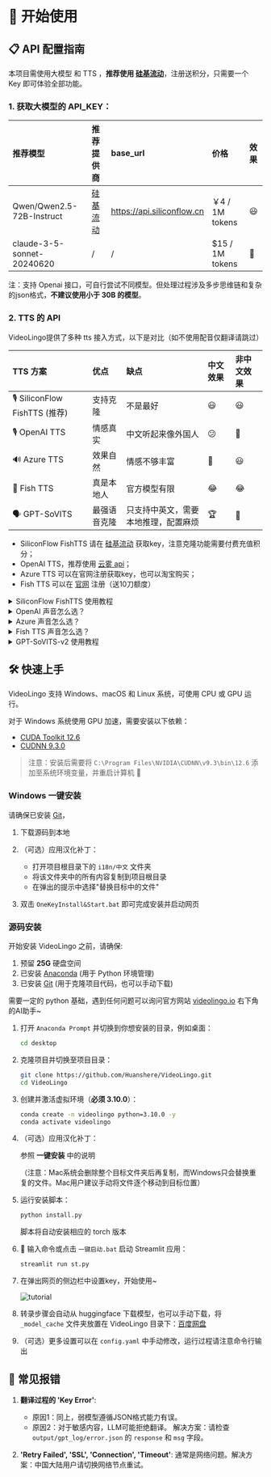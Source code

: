 # 🚀 开始使用

## 📋 API 配置指南
本项目需使用大模型 和 TTS ，**推荐使用 [硅基流动](https://cloud.siliconflow.cn/i/ttKDEsxE)**，注册送积分，只需要一个 Key 即可体验全部功能。

### 1. **获取大模型的 API_KEY**：

| 推荐模型 | 推荐提供商 | base_url | 价格 | 效果 |
|:-----|:---------|:---------|:-----|:---------|
| Qwen/Qwen2.5-72B-Instruct | [硅基流动](https://cloud.siliconflow.cn/i/ttKDEsxE) | https://api.siliconflow.cn | ￥4 / 1M tokens | 😃 |
| claude-3-5-sonnet-20240620 | / | / | $15 / 1M tokens | 🤩 |

注：支持 Openai 接口，可自行尝试不同模型。但处理过程涉及多步思维链和复杂的json格式，**不建议使用小于 30B 的模型**。


### 2. **TTS 的 API**
VideoLingo提供了多种 tts 接入方式，以下是对比（如不使用配音仅翻译请跳过）

| TTS 方案 | 优点 | 缺点 | 中文效果 | 非中文效果 |
|:---------|:-----|:-----|:---------|:-----------|
| 🎙️ SiliconFlow FishTTS (推荐) | 支持克隆 | 不是最好 | 😃 | 😃 |
| 🎙️ OpenAI TTS | 情感真实 | 中文听起来像外国人 | 😕 | 🤩 |
| 🔊 Azure TTS | 效果自然 | 情感不够丰富 | 🤩 | 😃 |
| 🎤 Fish TTS  | 真是本地人 | 官方模型有限 | 😂 | 😂 |
| 🗣️ GPT-SoVITS | 最强语音克隆 | 只支持中英文，需要本地推理，配置麻烦 | 🏆 | 🚫 |

- SiliconFlow FishTTS 请在 [硅基流动](https://cloud.siliconflow.cn/i/ttKDEsxE) 获取key，注意克隆功能需要付费充值积分；
- OpenAI TTS，推荐使用 [云雾 api](https://yunwu.zeabur.app/register?aff=TXMB)；
- Azure TTS 可以在官网注册获取key，也可以淘宝购买；
- Fish TTS 可以在 [官网](https://fish.audio/zh-CN/go-api/) 注册（送10刀额度）

<details>
<summary>SiliconFlow FishTTS 使用教程</summary>

目前支持 3 种模式：

1. `preset`: 使用固定音色，可以在 [官网Playground](https://cloud.siliconflow.cn/playground/text-to-speech/17885302608) 试听，默认 `anna`。
2. `clone(stable)`: 对应 fishtts api 的 `custom`，使用一段上传音频的音色，会自动采集视频前十秒声音作为音色使用，比较稳定。
3. `clone(dynamic)`: 对应 fishtts api 的 `dynamic`，在 tts 过程使用每一句作为参考音频，可能出现音色不一致，但效果更好。

</details>

<details>
<summary>OpenAI 声音怎么选？</summary>

声音列表可以在 [官网](https://platform.openai.com/docs/guides/text-to-speech/voice-options) 找到，例如 `alloy`, `echo`, `nova`等，在 `config.yaml` 中修改 `openai_tts.voice` 即可。

</details>
<details>
<summary>Azure 声音怎么选？</summary>

建议在 [在线体验](https://speech.microsoft.com/portal/voicegallery) 中试听选择你想要的声音，在右边的代码中可以找到该声音对应的代号，例如 `zh-CN-XiaoxiaoMultilingualNeural`

</details>

<details>
<summary>Fish TTS 声音怎么选？</summary>

前往 [官网](https://fish.audio/zh-CN/) 中试听选择你想要的声音，在 URL 中可以找到该声音对应的代号，例如丁真是 `54a5170264694bfc8e9ad98df7bd89c3`，热门的几种声音已添加在 `config.yaml` 中。如需使用其他声音，请在 `config.yaml` 中修改 `fish_tts.character_id_dict` 字典。

</details>

<details>
<summary>GPT-SoVITS-v2 使用教程</summary>

1. 前往 [官方的语雀文档](https://www.yuque.com/baicaigongchang1145haoyuangong/ib3g1e/dkxgpiy9zb96hob4#KTvnO) 查看配置要求并下载整合包。

2. 将 `GPT-SoVITS-v2-xxx` 与 `VideoLingo` 放在同一个目录下。**注意是两文件夹并列。**

3. 选择以下任一方式配置模型：

   a. 自训练模型：
   - 训练好模型后， `GPT-SoVITS-v2-xxx\GPT_SoVITS\configs` 下的 `tts_infer.yaml` 已自动填写好你的模型地址，将其复制并重命名为 `你喜欢的英文角色名.yaml`
   - 在和 `yaml` 文件同个目录下，放入后续使用的参考音频，命名为 `你喜欢的英文角色名_参考音频的文字内容.wav` 或 `.mp3`，例如 `Huanyuv2_你好，这是一条测试音频.wav`
   - 在 VideoLingo 网页的侧边栏中，将 `GPT-SoVITS 角色` 配置为 `你喜欢的英文角色名`。

   b. 使用预训练模型：
   - 从 [这里](https://vip.123pan.cn/1817874751/8137723) 下载我的模型，解压后覆盖到 `GPT-SoVITS-v2-xxx`。
   - 在 `GPT-SoVITS 角色` 配置为 `Huanyuv2`。

   c. 使用其他训练好的模型：
   - 将 `xxx.ckpt` 模型文件放在 `GPT_weights_v2` 文件夹下，将 `xxx.pth` 模型文件放在 `SoVITS_weights_v2` 文件夹下。
   - 参考方法 a，重命名 `tts_infer.yaml` 文件，并修改文件中的 `custom` 部分的 `t2s_weights_path` 和 `vits_weights_path` 指向你的模型，例如：
  
      ```yaml
      # 示例 法 b 的配置：
      t2s_weights_path: GPT_weights_v2/Huanyu_v2-e10.ckpt
      version: v2
      vits_weights_path: SoVITS_weights_v2/Huanyu_v2_e10_s150.pth
      ```
   - 参考方法 a，在和 `yaml` 文件同个目录下，放入后续使用的参考音频，命名为 `你喜欢的英文角色名_参考音频的文字内容.wav` 或 `.mp3`，例如 `Huanyuv2_你好，这是一条测试音频.wav`，程序会自动识别并使用。
   - ⚠️ 警告：**请使用英文命名 `角色名`** ，否则会出现错误。 `参考音频的文字内容` 可以使用中文。目前仍处于测试版，可能产生报错。


   ```
   # 期望的目录结构：
   .
   ├── VideoLingo
   │   └── ...
   └── GPT-SoVITS-v2-xxx
       ├── GPT_SoVITS
       │   └── configs
       │       ├── tts_infer.yaml
       │       ├── 你喜欢的英文角色名.yaml
       │       └── 你喜欢的英文角色名_参考音频的文字内容.wav
       ├── GPT_weights_v2
       │   └── [你的GPT模型文件]
       └── SoVITS_weights_v2
           └── [你的SoVITS模型文件]
   ```
        
配置完成后，注意在网页侧边栏选择 `参考音频模式`（具体原理可以参考语雀文档），VideoLingo 在配音步骤时会自动在弹出的命令行中打开 GPT-SoVITS 的推理 API 端口，配音完成后可手动关闭。注意，此方法的稳定性取决于选择的底模。</details>

## 🛠️ 快速上手

VideoLingo 支持 Windows、macOS 和 Linux 系统，可使用 CPU 或 GPU 运行。

对于 Windows 系统使用 GPU 加速，需要安装以下依赖：

- [CUDA Toolkit 12.6](https://developer.download.nvidia.com/compute/cuda/12.6.0/local_installers/cuda_12.6.0_560.76_windows.exe)
- [CUDNN 9.3.0](https://developer.download.nvidia.com/compute/cudnn/9.3.0/local_installers/cudnn_9.3.0_windows.exe)

> 注意：安装后需要将 `C:\Program Files\NVIDIA\CUDNN\v9.3\bin\12.6` 添加至系统环境变量，并重启计算机 🔄

### Windows 一键安装

请确保已安装 [Git](https://git-scm.com/downloads)，

1. 下载源码到本地

2. （可选）应用汉化补丁：
   - 打开项目根目录下的 `i18n/中文` 文件夹
   - 将该文件夹中的所有内容复制到项目根目录
   - 在弹出的提示中选择"替换目标中的文件"

3. 双击 `OneKeyInstall&Start.bat` 即可完成安装并启动网页

### 源码安装

开始安装 VideoLingo 之前，请确保:
1. 预留 **25G** 硬盘空间
2. 已安装 [Anaconda](https://www.anaconda.com/download) (用于 Python 环境管理)
3. 已安装 [Git](https://git-scm.com/downloads) (用于克隆项目代码，也可以手动下载)

需要一定的 python 基础，遇到任何问题可以询问官方网站 [videolingo.io](https://videolingo.io) 右下角的AI助手~

1. 打开 `Anaconda Prompt` 并切换到你想安装的目录，例如桌面：
   ```bash
   cd desktop
   ```

2. 克隆项目并切换至项目目录：
   ```bash
   git clone https://github.com/Huanshere/VideoLingo.git
   cd VideoLingo
   ```

3. 创建并激活虚拟环境（**必须 3.10.0**）：
   ```bash
   conda create -n videolingo python=3.10.0 -y
   conda activate videolingo
   ```

4. （可选）应用汉化补丁：

    参照 **一键安装** 中的说明

   （注意：Mac系统会删除整个目标文件夹后再复制，而Windows只会替换重复的文件。Mac用户建议手动将文件逐个移动到目标位置）

5. 运行安装脚本：
   ```bash
   python install.py
   ```
   脚本将自动安装相应的 torch 版本

6. 🎉 输入命令或点击 `一键启动.bat` 启动 Streamlit 应用：
   ```bash
   streamlit run st.py
   ```

7. 在弹出网页的侧边栏中设置key，开始使用~

   ![tutorial](https://github.com/user-attachments/assets/983ba58b-5ae3-4132-90f5-6d48801465dd)

8. 转录步骤会自动从 huggingface 下载模型，也可以手动下载，将 `_model_cache` 文件夹放置在 VideoLingo 目录下：[百度网盘](https://pan.baidu.com/s/1Igo_FvFV4Xcb8tSYT0ktpA?pwd=e1c7)

9. （可选）更多设置可以在 `config.yaml` 中手动修改，运行过程请注意命令行输出

## 🚨 常见报错

1. **翻译过程的 'Key Error'**: 
   - 原因1：同上，弱模型遵循JSON格式能力有误。
   - 原因2：对于敏感内容，LLM可能拒绝翻译。
   解决方案：请检查 `output/gpt_log/error.json` 的 `response` 和 `msg` 字段。

2. **'Retry Failed', 'SSL', 'Connection', 'Timeout'**: 通常是网络问题。解决方案：中国大陆用户请切换网络节点重试。